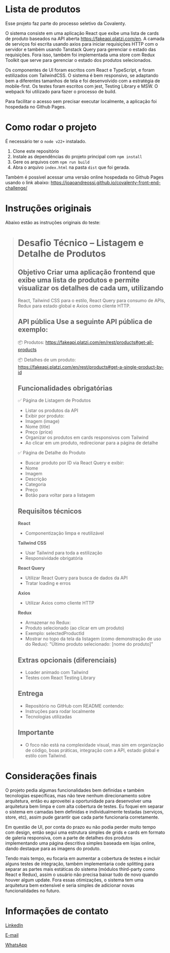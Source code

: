# Lista de produtos
Esse projeto faz parte do processo seletivo da Covalenty.

O sistema consiste em uma aplicação React que exibe uma lista de cards de produto baseados na API aberta https://fakeapi.platzi.com/en. A camada de serviços foi escrita usando axios para iniciar requisições HTTP com o servidor e também usando Tanstack Query para gerenciar o estado das requisições. Fora isso, também foi implementada uma store com Redux Toolkit que serve para gerenciar o estado dos produtos selecionados.

Os componentes de UI foram escritos com React e TypeScript, e foram estilizados com TailwindCSS. O sistema é bem responsivo, se adaptando bem a diferentes tamanhos de tela e foi desenvolvido com a estratégia de mobile-first. Os testes foram escritos com jest, Testing Library e MSW. O webpack foi utilizado para fazer o processo de build.

Para facilitar o acesso sem precisar executar localmente, a aplicação foi hospedada no Github Pages.

# Como rodar o projeto
É necessário ter o `node v22+` instalado.

1. Clone este repositório
2. Instale as dependências do projeto principal com `npm install`
3. Gere os arquivos com `npm run build`
4. Abra o arquivo `index.html` na pasta `dist` que foi gerada.

Também é possível acessar uma versão online hospedada no Github Pages usando o link abaixo:
https://joaoandreossi.github.io/covalenty-front-end-challenge/


# Instruções originais
Abaixo estão as instruções originais do teste:

> # Desafio Técnico – Listagem e Detalhe de Produtos
> 
> ## Objetivo Criar uma aplicação frontend que exibe uma lista de produtos e permite visualizar os detalhes de cada um, utilizando
> React, Tailwind CSS para o estilo, React Query para consumo de APIs,
> Redux para estado global e Axios como cliente HTTP.
> 
> ## API pública Use a seguinte API pública de exemplo:
> 
> 📦 Produtos:
> https://fakeapi.platzi.com/en/rest/products#get-all-products
> 
> 📦 Detalhes de um produto:
> https://fakeapi.platzi.com/en/rest/products#get-a-single-product-by-id
> 
> ## Funcionalidades obrigatórias
> 
> ✅ Página de Listagem de Produtos
> 
> - Listar os produtos da API
> - Exibir por produto:
> - Imagem (image)
> - Nome (title)
> - Preço (price)
> - Organizar os produtos em cards responsivos com Tailwind
> - Ao clicar em um produto, redirecionar para a página de detalhe
> 
> ✅ Página de Detalhe do Produto
> 
> - Buscar produto por ID via React Query e exibir:
> - Nome
> - Imagem
> - Descrição
> - Categoria
> - Preço
> - Botão para voltar para a listagem
>
> ## Requisitos técnicos
> 
> **React**
> 
> - Componentização limpa e reutilizável
> 
> **Tailwind CSS**
> 
> - Usar Tailwind para toda a estilização
> - Responsividade obrigatória
> 
> **React Query**
> 
> - Utilizar React Query para busca de dados da API
> - Tratar loading e erros
> 
> **Axios**
> 
> - Utilizar Axios como cliente HTTP
> 
> **Redux**
> 
> - Armazenar no Redux:
> - Produto selecionado (ao clicar em um produto)
> - Exemplo: selectedProductId
> - Mostrar no topo da tela da listagem (como demonstração de uso do Redux):
> "Último produto selecionado: [nome do produto]"
> 
> ## Extras opcionais (diferenciais)
> 
> - Loader animado com Tailwind
> - Testes com React Testing Library
> 
> ## Entrega
> 
> - Repositório no GitHub com README contendo:
> - Instruções para rodar localmente
> - Tecnologias utilizadas
> 
> ## Importante
> 
> - O foco não está na complexidade visual, mas sim em organização de código, boas práticas, integração com a API, estado global e estilo com Tailwind.

# Considerações finais

O projeto pedia algumas funcionalidades bem definidas e também tecnologias específicas, mas não teve nenhum direcionamento sobre arquitetura, então eu aproveitei a oportunidade para desenvolver uma arquitetura bem limpa e com alta cobertura de testes. Eu foquei em separar o sistema em camadas bem definidas e individualmente testadas (serviços, store, etc), assim pude garantir que cada parte funcionaria corretamente.

Em questão de UI, por conta do prazo eu não podia perder muito tempo com design, então segui uma estrutura simples de grids e cards em formato de galeria responsiva, com a parte de detalhes dos produtos implementando uma página descritiva simples baseada em lojas online, dando destaque para as imagens do produto.

Tendo mais tempo, eu focaria em aumentar a cobertura de testes e incluir alguns testes de integração, também implementaria code splitting para separar as partes mais estáticas do sistema (módulos third-party como React e Redux), assim o usuário não precisa baixar tudo de novo quando houver algum update. Fora essas otimizações, o sistema tem uma arquitetura bem extensível e seria simples de adicionar novas funcionalidades no futuro.

# Informações de contato

[LinkedIn](https://www.linkedin.com/in/joaoandreossi/)

[E-mail](mailto:joao.andreossi@gmail.com)

[WhatsApp](https://wa.me/5516981666814)
